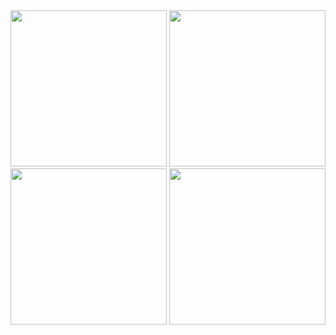 
<img src="https://github.com/user-attachments/assets/8ba39a93-f60f-4bf2-aeef-608eef7ad83d" width=250>
<img src="https://github.com/user-attachments/assets/96afdc9b-484d-4212-b9bc-cf9b43acfe09" width=250>
<img src="https://github.com/user-attachments/assets/20e6aa0b-047d-4257-a670-0c169eeb28df" width=250>
<img src="https://github.com/user-attachments/assets/0c6dcc33-77b7-4a33-b552-7081d34990da" width=250>



